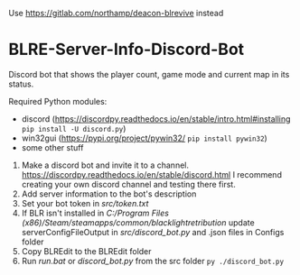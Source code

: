Use https://gitlab.com/northamp/deacon-blrevive instead

# BLRE-Server-Info-Discord-Bot

Discord bot that shows the player count, game mode and current map in its status.

Required Python modules:
* discord (https://discordpy.readthedocs.io/en/stable/intro.html#installing `pip install -U discord.py`)
* win32gui (https://pypi.org/project/pywin32/ `pip install pywin32`)
* some other stuff

1. Make a discord bot and invite it to a channel. https://discordpy.readthedocs.io/en/stable/discord.html I recommend creating your own discord channel and testing there first.
2. Add server information to the bot's description
3. Set your bot token in <i>src/token.txt</i>
4. If BLR isn't installed in <i>C:/Program Files (x86)/Steam/steamapps/common/blacklightretribution</i> update serverConfigFileOutput in <i>src/discord_bot.py</i> and .json files in Configs folder
5. Copy BLREdit to the BLREdit folder
6. Run <i>run.bat</i> or <i>discord_bot.py</i> from the src folder `py ./discord_bot.py`
